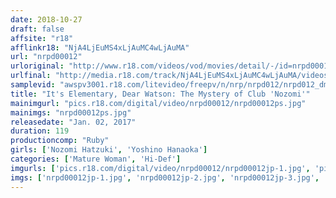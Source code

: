 ```yaml
---
date: 2018-10-27
draft: false
affsite: "r18"
afflinkr18: "NjA4LjEuMS4xLjAuMC4wLjAuMA"
url: "nrpd00012"
urloriginal: "http://www.r18.com/videos/vod/movies/detail/-/id=nrpd00012"
urlfinal: "http://media.r18.com/track/NjA4LjEuMS4xLjAuMC4wLjAuMA/videos/vod/movies/detail/-/id=nrpd00012"
samplevid: "awspv3001.r18.com/litevideo/freepv/n/nrp/nrpd012/nrpd012_dmb_w.mp4"
title: "It's Elementary, Dear Watson: The Mystery of Club 'Nozomi'"
mainimgurl: "pics.r18.com/digital/video/nrpd00012/nrpd00012ps.jpg"
mainimgs: "nrpd00012ps.jpg"
releasedate: "Jan. 02, 2017"
duration: 119
productioncomp: "Ruby"
girls: ['Nozomi Hatzuki', 'Yoshino Hanaoka']
categories: ['Mature Woman', 'Hi-Def']
imgurls: ['pics.r18.com/digital/video/nrpd00012/nrpd00012jp-1.jpg', 'pics.r18.com/digital/video/nrpd00012/nrpd00012jp-2.jpg', 'pics.r18.com/digital/video/nrpd00012/nrpd00012jp-3.jpg', 'pics.r18.com/digital/video/nrpd00012/nrpd00012jp-4.jpg', 'pics.r18.com/digital/video/nrpd00012/nrpd00012jp-5.jpg', 'pics.r18.com/digital/video/nrpd00012/nrpd00012jp-6.jpg', 'pics.r18.com/digital/video/nrpd00012/nrpd00012jp-7.jpg', 'pics.r18.com/digital/video/nrpd00012/nrpd00012jp-8.jpg', 'pics.r18.com/digital/video/nrpd00012/nrpd00012jp-9.jpg', 'pics.r18.com/digital/video/nrpd00012/nrpd00012jp-10.jpg', 'pics.r18.com/digital/video/nrpd00012/nrpd00012jp-11.jpg', 'pics.r18.com/digital/video/nrpd00012/nrpd00012jp-12.jpg', 'pics.r18.com/digital/video/nrpd00012/nrpd00012jp-13.jpg', 'pics.r18.com/digital/video/nrpd00012/nrpd00012jp-14.jpg', 'pics.r18.com/digital/video/nrpd00012/nrpd00012jp-15.jpg', 'pics.r18.com/digital/video/nrpd00012/nrpd00012jp-16.jpg', 'pics.r18.com/digital/video/nrpd00012/nrpd00012jp-17.jpg', 'pics.r18.com/digital/video/nrpd00012/nrpd00012jp-18.jpg', 'pics.r18.com/digital/video/nrpd00012/nrpd00012jp-19.jpg', 'pics.r18.com/digital/video/nrpd00012/nrpd00012jp-20.jpg']
imgs: ['nrpd00012jp-1.jpg', 'nrpd00012jp-2.jpg', 'nrpd00012jp-3.jpg', 'nrpd00012jp-4.jpg', 'nrpd00012jp-5.jpg', 'nrpd00012jp-6.jpg', 'nrpd00012jp-7.jpg', 'nrpd00012jp-8.jpg', 'nrpd00012jp-9.jpg', 'nrpd00012jp-10.jpg', 'nrpd00012jp-11.jpg', 'nrpd00012jp-12.jpg', 'nrpd00012jp-13.jpg', 'nrpd00012jp-14.jpg', 'nrpd00012jp-15.jpg', 'nrpd00012jp-16.jpg', 'nrpd00012jp-17.jpg', 'nrpd00012jp-18.jpg', 'nrpd00012jp-19.jpg', 'nrpd00012jp-20.jpg']
---
```

